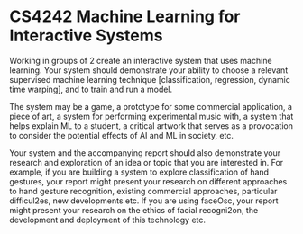 # CS4242 Machine Learning for Interactive Systems
Working in groups of 2 create an interactive system that uses machine learning. Your system
should demonstrate your ability to choose a relevant supervised machine learning technique
[classification, regression, dynamic time warping], and to train and run a model.

The system may be a game, a prototype for some commercial application, a piece of art, a
system for performing experimental music with, a system that helps explain ML to a student,
a critical artwork that serves as a provocation to consider the potential effects of AI and ML
in society, etc.

Your system and the accompanying report should also demonstrate your research and
exploration of an idea or topic that you are interested in. For example, if you are building a
system to explore classification of hand gestures, your report might present your research on
different approaches to hand gesture recognition, existing commercial approaches,
particular difficul2es, new developments etc. If you are using faceOsc, your report might
present your research on the ethics of facial recogni2on, the development and deployment
of this technology etc.
